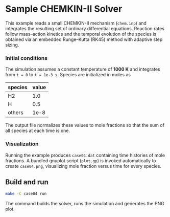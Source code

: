 # Sample CHEMKIN-II Solver

This example reads a small CHEMKIN-II mechanism (`chem.inp`) and integrates the
resulting set of ordinary differential equations.  Reaction rates follow
mass–action kinetics and the temporal evolution of the species is obtained via an
embedded Runge–Kutta (RK45) method with adaptive step sizing.

### Initial conditions

The simulation assumes a constant temperature of **1000 K** and integrates from
`t = 0` to `t = 1e-3 s`.  Species are initialized in moles as

| species | value |
|---------|-------|
| H2      | 1.0   |
| H       | 0.5   |
| others  | 1e-8  |

The output file normalizes these values to mole fractions so that the sum of all
species at each time is one.

### Visualization

Running the example produces `case04.dat` containing time histories of mole
fractions.  A bundled gnuplot script (`plot.gp`) is invoked automatically to
create `case04.png`, visualizing mole fraction versus time for every species.

## Build and run

```bash
make -C case04 run
```

The command builds the solver, runs the simulation and generates the PNG plot.
